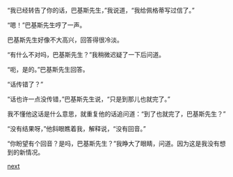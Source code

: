 
“我已经转告了你的话，巴基斯先生，”我说道，“我给佩格蒂写过信了。”

“嗯！”巴基斯先生哼了一声。

巴基斯先生好像不大高兴，回答得很冷淡。

“有什么不对吗，巴基斯先生？”我稍微迟疑了一下后问道。

“呃，是的。”巴基斯先生回答。

“话传错了？”

“话也许一点没传错，”巴基斯先生说，“只是到那儿也就完了。”

我不懂他这话是什么意思，就重复他的话追问道：“到了也就完了，巴基斯先生？”

“没有结果呀，”他斜眼瞧着我，解释说，“没有回音。”

“你盼望有个回音？是吗，巴基斯先生？”我睁大了眼睛，问道。因为这是我没有想到的新情况。

[next](page107.md)